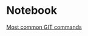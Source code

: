 # Notebook
 <html>
 <head>
  <title>My NoteBook</title>
 </head>
 <body>
  <a href="" alt="">Most common GIT commands</a>
 </body>
 </html>
